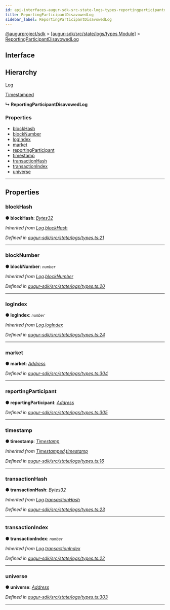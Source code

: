 ```yaml
---
id: api-interfaces-augur-sdk-src-state-logs-types-reportingparticipantdisavowedlog
title: ReportingParticipantDisavowedLog
sidebar_label: ReportingParticipantDisavowedLog
---
```


[@augurproject/sdk](api-readme.md) > [[augur-sdk/src/state/logs/types Module]](api-modules-augur-sdk-src-state-logs-types-module.md) > [ReportingParticipantDisavowedLog](api-interfaces-augur-sdk-src-state-logs-types-reportingparticipantdisavowedlog.md)

## Interface

## Hierarchy

 [Log](api-interfaces-augur-sdk-src-state-logs-types-log.md)

 [Timestamped](api-interfaces-augur-sdk-src-state-logs-types-timestamped.md)

**↳ ReportingParticipantDisavowedLog**

### Properties

* [blockHash](api-interfaces-augur-sdk-src-state-logs-types-reportingparticipantdisavowedlog.md#blockhash)
* [blockNumber](api-interfaces-augur-sdk-src-state-logs-types-reportingparticipantdisavowedlog.md#blocknumber)
* [logIndex](api-interfaces-augur-sdk-src-state-logs-types-reportingparticipantdisavowedlog.md#logindex)
* [market](api-interfaces-augur-sdk-src-state-logs-types-reportingparticipantdisavowedlog.md#market)
* [reportingParticipant](api-interfaces-augur-sdk-src-state-logs-types-reportingparticipantdisavowedlog.md#reportingparticipant)
* [timestamp](api-interfaces-augur-sdk-src-state-logs-types-reportingparticipantdisavowedlog.md#timestamp)
* [transactionHash](api-interfaces-augur-sdk-src-state-logs-types-reportingparticipantdisavowedlog.md#transactionhash)
* [transactionIndex](api-interfaces-augur-sdk-src-state-logs-types-reportingparticipantdisavowedlog.md#transactionindex)
* [universe](api-interfaces-augur-sdk-src-state-logs-types-reportingparticipantdisavowedlog.md#universe)

---

## Properties

<a id="blockhash"></a>

###  blockHash

**● blockHash**: *[Bytes32](api-modules-augur-sdk-src-state-logs-types-module.md#bytes32)*

*Inherited from [Log](api-interfaces-augur-sdk-src-state-logs-types-log.md).[blockHash](api-interfaces-augur-sdk-src-state-logs-types-log.md#blockhash)*

*Defined in [augur-sdk/src/state/logs/types.ts:21](https://github.com/AugurProject/augur/blob/3727cd4ec9/packages/augur-sdk/src/state/logs/types.ts#L21)*

___
<a id="blocknumber"></a>

###  blockNumber

**● blockNumber**: *`number`*

*Inherited from [Log](api-interfaces-augur-sdk-src-state-logs-types-log.md).[blockNumber](api-interfaces-augur-sdk-src-state-logs-types-log.md#blocknumber)*

*Defined in [augur-sdk/src/state/logs/types.ts:20](https://github.com/AugurProject/augur/blob/3727cd4ec9/packages/augur-sdk/src/state/logs/types.ts#L20)*

___
<a id="logindex"></a>

###  logIndex

**● logIndex**: *`number`*

*Inherited from [Log](api-interfaces-augur-sdk-src-state-logs-types-log.md).[logIndex](api-interfaces-augur-sdk-src-state-logs-types-log.md#logindex)*

*Defined in [augur-sdk/src/state/logs/types.ts:24](https://github.com/AugurProject/augur/blob/3727cd4ec9/packages/augur-sdk/src/state/logs/types.ts#L24)*

___
<a id="market"></a>

###  market

**● market**: *[Address](api-modules-augur-sdk-src-state-logs-types-module.md#address)*

*Defined in [augur-sdk/src/state/logs/types.ts:304](https://github.com/AugurProject/augur/blob/3727cd4ec9/packages/augur-sdk/src/state/logs/types.ts#L304)*

___
<a id="reportingparticipant"></a>

###  reportingParticipant

**● reportingParticipant**: *[Address](api-modules-augur-sdk-src-state-logs-types-module.md#address)*

*Defined in [augur-sdk/src/state/logs/types.ts:305](https://github.com/AugurProject/augur/blob/3727cd4ec9/packages/augur-sdk/src/state/logs/types.ts#L305)*

___
<a id="timestamp"></a>

###  timestamp

**● timestamp**: *[Timestamp](api-modules-augur-sdk-src-state-logs-types-module.md#timestamp)*

*Inherited from [Timestamped](api-interfaces-augur-sdk-src-state-logs-types-timestamped.md).[timestamp](api-interfaces-augur-sdk-src-state-logs-types-timestamped.md#timestamp)*

*Defined in [augur-sdk/src/state/logs/types.ts:16](https://github.com/AugurProject/augur/blob/3727cd4ec9/packages/augur-sdk/src/state/logs/types.ts#L16)*

___
<a id="transactionhash"></a>

###  transactionHash

**● transactionHash**: *[Bytes32](api-modules-augur-sdk-src-state-logs-types-module.md#bytes32)*

*Inherited from [Log](api-interfaces-augur-sdk-src-state-logs-types-log.md).[transactionHash](api-interfaces-augur-sdk-src-state-logs-types-log.md#transactionhash)*

*Defined in [augur-sdk/src/state/logs/types.ts:23](https://github.com/AugurProject/augur/blob/3727cd4ec9/packages/augur-sdk/src/state/logs/types.ts#L23)*

___
<a id="transactionindex"></a>

###  transactionIndex

**● transactionIndex**: *`number`*

*Inherited from [Log](api-interfaces-augur-sdk-src-state-logs-types-log.md).[transactionIndex](api-interfaces-augur-sdk-src-state-logs-types-log.md#transactionindex)*

*Defined in [augur-sdk/src/state/logs/types.ts:22](https://github.com/AugurProject/augur/blob/3727cd4ec9/packages/augur-sdk/src/state/logs/types.ts#L22)*

___
<a id="universe"></a>

###  universe

**● universe**: *[Address](api-modules-augur-sdk-src-state-logs-types-module.md#address)*

*Defined in [augur-sdk/src/state/logs/types.ts:303](https://github.com/AugurProject/augur/blob/3727cd4ec9/packages/augur-sdk/src/state/logs/types.ts#L303)*

___

